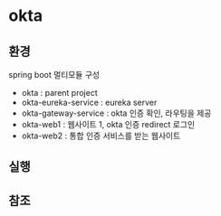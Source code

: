 # okta

## 환경
spring boot 멀티모듈 구성
* okta : parent project
* okta-eureka-service : eureka server
* okta-gateway-service : okta 인증 확인, 라우팅을 제공
* okta-web1 : 웹사이트 1, okta 인증 redirect 로그인
* okta-web2 : 통합 인증 서비스를 받는 웹사이트 

## 실행



## 참조


